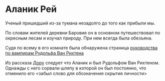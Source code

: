 # Аланик Рей
Ученый пришедший из-за тумана незадолго до того как прибыли мы.

По словам жителей деревни Баровия он в основном путешествовал по окресным лесам и изучал природу. При нем всегда была обезъяна.

Судя по всему в его комнате была обнаружена страница [руководства по вампирам Рудольфа Ван Рихтена](../items/book_vampires_van_rihten)

Из рассказа [Дору](./doru.md) следует что Аланик и был Рудольфом Ван Рихтеном. Однажды с него сорвали шляпу в которой он был постоянно, что отменило его <забыл слово для обозначения скрытия личности>
